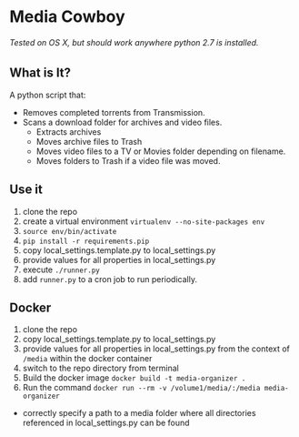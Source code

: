 Media Cowboy
===============

###### Tested on OS X, but should work anywhere python 2.7 is installed.

## What is It?

A python script that:

* Removes completed torrents from Transmission.
* Scans a download folder for archives and video files.
  * Extracts archives
  * Moves archive files to Trash
  * Moves video files to a TV or Movies folder depending on filename.
  * Moves folders to Trash if a video file was moved.

## Use it

1. clone the repo
1. create a virtual environment ```virtualenv --no-site-packages env```
1. ```source env/bin/activate```
1. ```pip install -r requirements.pip```
1. copy local_settings.template.py to local_settings.py
1. provide values for all properties in local_settings.py
1. execute ```./runner.py```
1. add ```runner.py``` to a cron job to run periodically.


## Docker
1. clone the repo
1. copy local_settings.template.py to local_settings.py
1. provide values for all properties in local_settings.py from the context of `/media` within the docker container
1. switch to the repo directory from terminal
1. Build the docker image `docker build -t media-organizer .`
1. Run the command `docker run --rm -v /volume1/media/:/media media-organizer`
  * correctly specify a path to a media folder where all directories referenced in local_settings.py can be found
